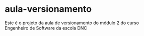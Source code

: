 # aula-versionamento
Este é o projeto da aula de versionamento do módulo 2 do curso Engenheiro de Software da escola DNC
